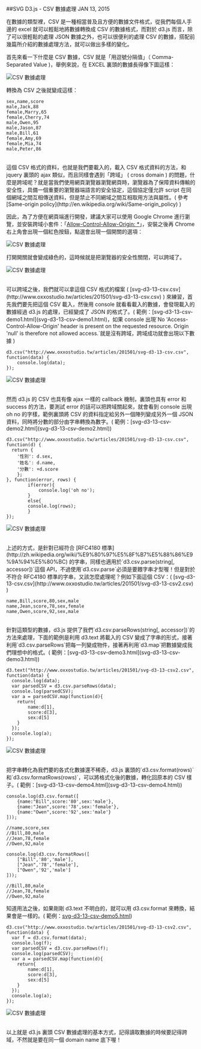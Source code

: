 <!-- @@master  = ../../_layout.html-->

<!-- @@block  =  jsBottom-->

<include src="../../_articles-js.html"></include>

<!-- @@close-->

<!-- @@block  =  css-->

<include src="../../_articles-css.html"></include>

<!-- @@close-->

<!-- @@block  =  articles-social-->

<include src="../../_articles-social.html"></include>

<!-- @@close-->

<!-- @@block  =  articles-footer-->

<include src="../../_articles.html"></include>

<!-- @@close-->

<!-- @@block  =  meta-->

<meta property="article:published_time" content="2015-01-13T22:00:00+01:00">

<meta name="keywords" content="svg,d3,d3js,d3.js,data,csv,數據處理">

<meta name="description" content="在數據的類型裡，CSV 是一種相當普及且方便的數據文件格式，從我們每個人手邊的 excel 就可以輕鬆地將數據轉換成 CSV 的數據格式，而對於 d3.js 而言，除了可以很輕鬆的處理 JSON 數據之外，也可以很便利的處理 CSV 的數據，搭配前幾篇所介紹的數據處理方法，就可以做出多樣的變化。">

<meta itemprop="name" content="SVG D3.js - CSV 數據處理 - OXXO.STUDIO">

<meta itemprop="image" content="http://www.oxxostudio.tw/img/articles/201501/20150113_1_01b.jpg">

<meta itemprop="description" content="在數據的類型裡，CSV 是一種相當普及且方便的數據文件格式，從我們每個人手邊的 excel 就可以輕鬆地將數據轉換成 CSV 的數據格式，而對於 d3.js 而言，除了可以很輕鬆的處理 JSON 數據之外，也可以很便利的處理 CSV 的數據，搭配前幾篇所介紹的數據處理方法，就可以做出多樣的變化。">

<meta property="og:title" content="SVG D3.js - CSV 數據處理 - OXXO.STUDIO">

<meta property="og:url" content="http://www.oxxostudio.tw/articles/201501/svg-d3-13-csv.html">

<meta property="og:image" content="http://www.oxxostudio.tw/img/articles/201501/20150113_1_01b.jpg">

<meta property="og:description" content="在數據的類型裡，CSV 是一種相當普及且方便的數據文件格式，從我們每個人手邊的 excel 就可以輕鬆地將數據轉換成 CSV 的數據格式，而對於 d3.js 而言，除了可以很輕鬆的處理 JSON 數據之外，也可以很便利的處理 CSV 的數據，搭配前幾篇所介紹的數據處理方法，就可以做出多樣的變化。">

<title>SVG D3.js - CSV 數據處理  - OXXO.STUDIO</title> 

<!-- @@close-->

<!-- @@block  =  articles-content--> 

##SVG D3.js - CSV 數據處理  <span class="article-date" tag="web"><i></i>JAN 13, 2015</span>

在數據的類型裡，CSV 是一種相當普及且方便的數據文件格式，從我們每個人手邊的 excel 就可以輕鬆地將數據轉換成 CSV 的數據格式，而對於 d3.js 而言，除了可以很輕鬆的處理 JSON 數據之外，也可以很便利的處理 CSV 的數據，搭配前幾篇所介紹的數據處理方法，就可以做出多樣的變化。

首先來看一下什麼是 CSV 數據，CSV 就是「用逗號分隔值」（ Comma-Separated Value )，舉例來說，在 EXCEL 裏頭的數據長得像下圖這樣：

![CSV 數據處理](/img/articles/201501/20150113_1_02.jpg)

轉換為 CSV 之後就變成這樣：

	sex,name,score
	male,Jack,88
	female,Marry,65
	female,Cherry,74
	male,Owen,95
	male,Jason,87
	male,Bill,61
	female,Amy,69
	female,Mia,74
	male,Peter,86

<br/>
這個 CSV 格式的資料，也就是我們要載入的，載入 CSV 格式資料的方法，和 jquery 裏頭的 ajax 類似，而且同樣會遇到「跨域」 ( cross domain ) 的問題，什麼是跨域呢？就是當我們使用網頁瀏覽器瀏覽網頁時，瀏覽器為了保障資料傳輸的安全性，具備一個重要的瀏覽器端語言的安全協定，這個協定僅允許 script 在同個網域之間互相傳送資料，但是禁止不同網域之間互相取用方法與屬性。( 參考 [Same-origin policy](http://en.wikipedia.org/wiki/Same-origin_policy) )

因此，為了方便在網頁端進行開發，建議大家可以使用 Google Chrome 進行瀏覽，並安裝跨域小套件：「[Allow-Control-Allow-Origin: *](https://chrome.google.com/webstore/detail/allow-control-allow-origi/nlfbmbojpeacfghkpbjhddihlkkiljbi)」，安裝之後再 Chrome 右上角會出現一個紅色按鈕，點選會出現一個開關的選項：

![CSV 數據處理](/img/articles/201501/20150113_1_03.jpg)

打開開關就會變成綠色的，這時候就是把瀏覽器的安全性關閉，可以跨域了。

![CSV 數據處理](/img/articles/201501/20150113_1_04.jpg)

<br/>
可以跨域之後，我們就可以拿這個 CSV 格式的檔案 ( [svg-d3-13-csv.csv](http://www.oxxostudio.tw/articles/201501/svg-d3-13-csv.csv) ) 來練習，首先我們要先把這個 CSV 載入，然後用 console 就看看載入的數據，會發現載入的數據經過 d3.js 的處理，已經變成了 JSON 的格式了。( 範例：[svg-d3-13-csv-demo1.html](svg-d3-13-csv-demo1.html)，如果 console 出現`No 'Access-Control-Allow-Origin' header is present on the requested resource. Origin 'null' is therefore not allowed access.`就是沒有跨域，跨域成功就會出現以下數據 )

	d3.csv("http://www.oxxostudio.tw/articles/201501/svg-d3-13-csv.csv", function(data) {
		console.log(data);
	});

![CSV 數據處理](/img/articles/201501/20150113_1_05.jpg)

<br/>
然而 d3.js 的 CSV 也具有像 ajax 一樣的 callback 機制，裏頭也具有 error 和 success 的方法，要測試 error 的話可以把跨域關起來，就會看到 console 出現 oh no 的字樣，範例裏頭將 CSV 的資料指定給另外一個陣列變成另外一個 JSON 資料，同時將分數的部分由字串轉換為數字。( 範例：[svg-d3-13-csv-demo2.html](svg-d3-13-csv-demo2.html))

	d3.csv("http://www.oxxostudio.tw/articles/201501/svg-d3-13-csv.csv", function(d) {
	  return {
	    '性別': d.sex,
	    '姓名': d.name,
	    '分數': +d.score
		};
	}, function(error, rows) {
			if(error){
				console.log('oh no');
			}
			else{
		  	console.log(rows);
			}
	});

![CSV 數據處理](/img/articles/201501/20150113_1_06.jpg)

<br/>
上述的方式，是針對已經符合 [RFC4180 標準](http://zh.wikipedia.org/wiki/%E9%80%97%E5%8F%B7%E5%88%86%E9%9A%94%E5%80%BC) 的字串，同樣也適用於`d3.csv.parse(string[, accessor])`這個 API，不過使用`d3.csv.parse`必須是要餵字串才型喔！但是對於不符合 RFC4180 標準的字串，又該怎麼處理呢？例如下面這個 CSV：( [svg-d3-13-csv.csv](http://www.oxxostudio.tw/articles/201501/svg-d3-13-csv2.csv) )

	name,Bill,score,80,sex,male
	name,Jean,score,78,sex,female
	name,Owen,score,92,sex,male

<br/>
針對這類型的數據，d3.js 提供了我們`d3.csv.parseRows(string[, accessor])`的方法來處理，下面的範例是利用 d3.text 將載入的 CSV 變成了字串的形式，接著利用`d3.csv.parseRows`把每一列變成物件，接著再利用`d3.map`把數據變成我們理想中的格式。( 範例：[svg-d3-13-csv-demo3.html](svg-d3-13-csv-demo3.html))

	d3.text("http://www.oxxostudio.tw/articles/201501/svg-d3-13-csv2.csv", function(data) {
	  console.log(data);
	  var parsedCSV = d3.csv.parseRows(data);
	  console.log(parsedCSV);
	  var a = parsedCSV.map(function(d){
	  	return{
	  		name:d[1],
	  		score:d[3],
	  		sex:d[5]
	  	}
	  });
	  console.log(a);
	});

![CSV 數據處理](/img/articles/201501/20150113_1_07.jpg)

<br/>
把字串轉化為我們要的各式化數據還不稀奇，d3.js 裏頭的`d3.csv.format(rows)`和`d3.csv.formatRows(rows)`，可以將格式化後的數據，轉化回原本的 CSV 樣子。( 範例：[svg-d3-13-csv-demo4.html](svg-d3-13-csv-demo4.html))

	console.log(d3.csv.format([
	    {name:"Bill",score:'80',sex:'male'},
	    {name:"Jean",score:'78',sex:'female'},
	    {name:"Owen",score:'92',sex:'male'}
	]));

	//name,score,sex
	//Bill,80,male
	//Jean,78,female
	//Owen,92,male

	console.log(d3.csv.formatRows([
	    ["Bill",'80','male'],
	    ["Jean",'78','female'],
	    ["Owen",'92','male']
	]));

	//Bill,80,male
	//Jean,78,female
	//Owen,92,male

知道用法之後，如果剛剛 d3.text 不明白的，就可以用 d3.csv.format 來轉換，結果會是一樣的。( 範例：[svg-d3-13-csv-demo5.html](svg-d3-13-csv-demo5.html))

	d3.csv("http://www.oxxostudio.tw/articles/201501/svg-d3-13-csv2.csv", function(data) {
	  var f = d3.csv.format(data);
	  console.log(f);
	  var parsedCSV = d3.csv.parseRows(f);
	  console.log(parsedCSV);
	  var a = parsedCSV.map(function(d){
	  	return{
	  		name:d[1],
	  		score:d[3],
	  		sex:d[5]
	  	}
	  });
	  console.log(a);
	});

![CSV 數據處理](/img/articles/201501/20150113_1_07.jpg)

<br/>
以上就是 d3.js 裏頭 CSV 數據處理的基本方式，記得讀取數據的時候要記得跨域，不然就是要在同一個 domain name 底下喔！

<!-- @@close-->
